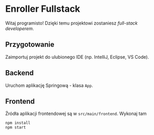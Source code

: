 # Enroller Fullstack

Witaj programisto! Dzięki temu projektowi zostaniesz *full-stack developerem*.

## Przygotowanie

Zaimportuj projekt do ulubionego IDE (np. IntelliJ, Eclipse, VS Code).

## Backend

Uruchom aplikację Springową - klasa `App`.

## Frontend

Źródła aplikacji frontendowej są w `src/main/frontend`. Wykonaj tam

```
npm install
npm start
```
